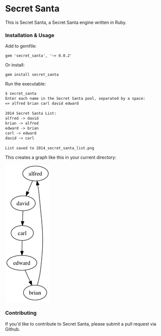 # Secret Santa

This is Secret Santa, a Secret Santa engine written in Ruby.

### Installation & Usage

Add to gemfile:
```
gem 'secret_santa', '~> 0.0.2'
```
Or install:
```
gem install secret_santa
```
Run the executable:
```
$ secret_santa
Enter each name in the Secret Santa pool, separated by a space:
=> alfred brian carl david edward

2014 Secret Santa List:
alfred -> david
brian -> alfred
edward -> brian
carl -> edward
david -> carl

List saved to 2014_secret_santa_list.png
```
This creates a graph like this in your current directory:

![2014 Secret Santa List Example](2014_secret_santa_list_example.png)

### Contributing

If you'd like to contribute to Secret Santa, please submit a pull request via Github.
